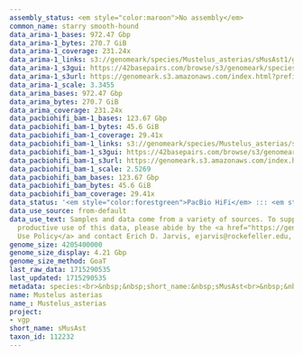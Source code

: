 ```yaml
---
assembly_status: <em style="color:maroon">No assembly</em>
common_name: starry smooth-hound
data_arima-1_bases: 972.47 Gbp
data_arima-1_bytes: 270.7 GiB
data_arima-1_coverage: 231.24x
data_arima-1_links: s3://genomeark/species/Mustelus_asterias/sMusAst1/genomic_data/arima/<br>
data_arima-1_s3gui: https://42basepairs.com/browse/s3/genomeark/species/Mustelus_asterias/sMusAst1/genomic_data/arima/
data_arima-1_s3url: https://genomeark.s3.amazonaws.com/index.html?prefix=species/Mustelus_asterias/sMusAst1/genomic_data/arima/
data_arima-1_scale: 3.3455
data_arima_bases: 972.47 Gbp
data_arima_bytes: 270.7 GiB
data_arima_coverage: 231.24x
data_pacbiohifi_bam-1_bases: 123.67 Gbp
data_pacbiohifi_bam-1_bytes: 45.6 GiB
data_pacbiohifi_bam-1_coverage: 29.41x
data_pacbiohifi_bam-1_links: s3://genomeark/species/Mustelus_asterias/sMusAst1/genomic_data/pacbio_hifi/<br>
data_pacbiohifi_bam-1_s3gui: https://42basepairs.com/browse/s3/genomeark/species/Mustelus_asterias/sMusAst1/genomic_data/pacbio_hifi/
data_pacbiohifi_bam-1_s3url: https://genomeark.s3.amazonaws.com/index.html?prefix=species/Mustelus_asterias/sMusAst1/genomic_data/pacbio_hifi/
data_pacbiohifi_bam-1_scale: 2.5269
data_pacbiohifi_bam_bases: 123.67 Gbp
data_pacbiohifi_bam_bytes: 45.6 GiB
data_pacbiohifi_bam_coverage: 29.41x
data_status: '<em style="color:forestgreen">PacBio HiFi</em> ::: <em style="color:forestgreen">Arima</em>'
data_use_source: from-default
data_use_text: Samples and data come from a variety of sources. To support fair and
  productive use of this data, please abide by the <a href="https://genome10k.soe.ucsc.edu/data-use-policies/">Data
  Use Policy</a> and contact Erich D. Jarvis, ejarvis@rockefeller.edu, with any questions.
genome_size: 4205400000
genome_size_display: 4.21 Gbp
genome_size_method: GoaT
last_raw_data: 1715290535
last_updated: 1715290535
metadata: species:<br>&nbsp;&nbsp;short_name:&nbsp;sMusAst<br>&nbsp;&nbsp;name:&nbsp;Mustelus&nbsp;asterias<br>&nbsp;&nbsp;taxon_id:&nbsp;112232<br>&nbsp;&nbsp;common_name:&nbsp;starry&nbsp;smooth-hound<br>&nbsp;&nbsp;order:<br>&nbsp;&nbsp;&nbsp;&nbsp;name:&nbsp;Carcharhiniformes<br>&nbsp;&nbsp;family:<br>&nbsp;&nbsp;&nbsp;&nbsp;name:&nbsp;Triakidae<br>&nbsp;&nbsp;individuals:<br>&nbsp;&nbsp;&nbsp;&nbsp;-&nbsp;short_name:&nbsp;sMusAst1<br>&nbsp;&nbsp;&nbsp;&nbsp;&nbsp;&nbsp;biosample_id:&nbsp;SAMEA114298637<br>&nbsp;&nbsp;&nbsp;&nbsp;&nbsp;&nbsp;sex:<br>&nbsp;&nbsp;genome_size:&nbsp;4205400000<br>&nbsp;&nbsp;genome_size_method:&nbsp;GoaT<br>&nbsp;&nbsp;project:&nbsp;[&nbsp;vgp&nbsp;]<br>
name: Mustelus asterias
name_: Mustelus_asterias
project:
- vgp
short_name: sMusAst
taxon_id: 112232
---
```


